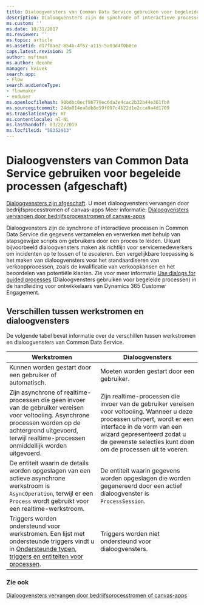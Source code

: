 ```yaml
---
title: Dialoogvensters van Common Data Service gebruiken voor begeleide processen (afgeschaft) | Microsoft Docs
description: Dialoogvensters zijn de synchrone of interactieve processen die gegevens verzamelen en verwerken met behulp van stapsgewijze scripts om gebruikers door een proces te leiden
ms.custom: ''
ms.date: 10/31/2017
ms.reviewer: ''
ms.topic: article
ms.assetid: d17f8ae2-854b-4f67-a115-5a03d4f0b8ce
caps.latest.revision: 25
author: msftman
ms.author: deonhe
manager: kvivek
search.app:
- Flow
search.audienceType:
- flowmaker
- enduser
ms.openlocfilehash: 90bdbc0ecf9b778ec6da3e4cac2b32b44e361fb0
ms.sourcegitcommit: 24da014ea8db8e59f097c4622d1e2cca9a4d1709
ms.translationtype: HT
ms.contentlocale: nl-NL
ms.lasthandoff: 03/22/2019
ms.locfileid: "58352913"
---
```

# <a name="use-common-data-service-dialogs-for-guided-processes-deprecated"></a>Dialoogvensters van Common Data Service gebruiken voor begeleide processen (afgeschaft)

[Dialoogvensters zijn afgeschaft](/dynamics365/get-started/whats-new/customer-engagement/important-changes-coming#dialogs-are-deprecated). U moet dialoogvensters vervangen door bedrijfsprocesstromen of canvas-apps Meer informatie: [Dialoogvensters vervangen door bedrijfsprocesstromen of canvas-apps](replace-dialogs.md) 

Dialoogvensters zijn de synchrone of interactieve processen in Common Data Service die gegevens verzamelen en verwerken met behulp van stapsgewijze scripts om gebruikers door een proces te leiden. U kunt bijvoorbeeld dialoogvensters maken als richtlijn voor servicemedewerkers om incidenten op te lossen of te escaleren. Een vergelijkbare toepassing is het maken van dialoogvensters voor het standaardiseren van verkoopprocessen, zoals de kwalificatie van verkoopkansen en het beoordelen van potentiële klanten. Zie voor meer informatie [Use dialogs for guided processes](/dynamics365/customer-engagement/developer/use-dialogs-guided-processes) (Dialoogvensters gebruiken voor begeleide processen) in de handleiding voor ontwikkelaars van Dynamics 365 Customer Engagement.

## <a name="differences-between-workflows-and-dialogs"></a>Verschillen tussen werkstromen en dialoogvensters

De volgende tabel bevat informatie over de verschillen tussen werkstromen en dialoogvensters van Common Data Service.  


| Werkstromen     |    Dialoogvensters      |
|---------------|--------------|
|                                                                                                  Kunnen worden gestart door een gebruiker of automatisch.                                                                                                   |                                                                                          Moeten worden gestart door een gebruiker.                                                                                          |
|                                  Zijn asynchrone of realtime-processen die geen invoer van de gebruiker vereisen voor voltooiing. Asynchrone processen worden op de achtergrond uitgevoerd, terwijl realtime-processen onmiddellijk worden uitgevoerd.                                   | Zijn realtime-processen die invoer van de gebruiker vereisen voor voltooiing. Wanneer u deze processen uitvoert, wordt er een interface in de vorm van een wizard gepresenteerd zodat u de gewenste selecties kunt doen om de processen uit te voeren. |
|                                                    De entiteit waarin de details worden opgeslagen van een actieve asynchrone werkstroom is `AsyncOperation`, terwijl er een `Process` wordt gebruikt voor een realtime-werkstroom.                                                     |                                                       De entiteit waarin gegevens worden opgeslagen die worden gegenereerd door een actief dialoogvenster is `ProcessSession`.                                                       |
|                  Triggers worden ondersteund voor werkstromen. Een lijst met ondersteunde triggers vindt u in [Ondersteunde typen, triggers en entiteiten voor processen](/dynamics365/customer-engagement/developer/supported-types-triggers-entities-actions-processes).                   |                                                                                   Triggers worden niet ondersteund voor dialoogvensters.                                                                                    |
  
### <a name="see-also"></a>Zie ook
[Dialoogvensters vervangen door bedrijfsprocesstromen of canvas-apps](replace-dialogs.md)
